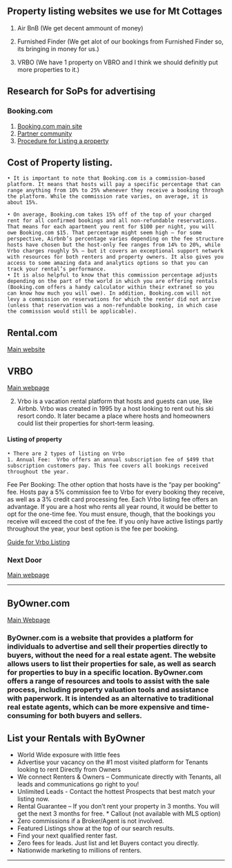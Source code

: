  ## Property listing websites we use for Mt Cottages
1. Air BnB (We get decent ammount of money)
                                
 2. Furnished Finder (We get alot of our bookings from Furnished Finder so, its bringing in money for us.)
3. VRBO (We have 1 property on VBRO and I think we should definitly put more properties to it.)

## Research for SoPs for advertising 
### Booking.com
					
1. [Booking.com main site](https://www.booking.com/home_for_you.html)
2. [Partner community](https://partner.booking.com/en-gb/community)
3.  [Procedure for Listing a property](https://partner.booking.com/en-us/help/working-booking/adding-property/listing-your-property-bookingcom)
 ## Cost of Property listing.

	• It is important to note that Booking.com is a commission-based platform. It means that hosts will pay a specific percentage that can range anything from 10% to 25% whenever they receive a booking through the platform. While the commission rate varies, on average, it is about 15%.
	
	• On average, Booking.com takes 15% off of the top of your charged rent for all confirmed bookings and all non-refundable reservations. That means for each apartment you rent for $100 per night, you will owe Booking.com $15. That percentage might seem high – for some perspective, Airbnb’s percentage varies depending on the fee structure hosts have chosen but the host-only fee ranges from 14% to 20%, while Vrbo charges roughly 5% – but it covers an exceptional support network with resources for both renters and property owners. It also gives you access to some amazing data and analytics options so that you can track your rental’s performance. 
	• It is also helpful to know that this commission percentage adjusts depending on the part of the world in which you are offering rentals (Booking.com offers a handy calculator within their extranet so you can know how much you will owe). In addition, Booking.com will not levy a commission on reservations for which the renter did not arrive (unless that reservation was a non-refundable booking, in which case the commission would still be applicable). 

## Rental.com
[Main website](https://www.rentals.com/)

## VRBO
[Main webpage](https://www.vrbo.com/)

2.  Vrbo is a vacation rental platform that hosts and guests can use, like Airbnb. Vrbo was created in 1995 by a host looking to rent out his ski resort condo. It later became a place where hosts and homeowners could list their properties for short-term leasing. 
#### Listing of property 
	• There are 2 types of listing on Vrbo
	1. Annual Fee:  Vrbo offers an annual subscription fee of $499 that subscription customers pay. This fee covers all bookings received throughout the year.
Fee Per Booking:  The other option that hosts have is the “pay per booking” fee. Hosts pay a 5% commission fee to Vrbo for every booking they receive, as well as a 3% credit card processing fee. Each Vrbo listing fee offers an advantage. If you are a host who rents all year round, it would be better to opt for the one-time fee. You must ensure, though, that the bookings you receive will exceed the cost of the fee. If you only have active listings partly throughout the year, your best option is the fee per booking.

[Guide for Vrbo Listing](https://www.igms.com/vrbo-listing/#)
 
 ### Next Door
 [Main webpage](https://nextdoor.com/news_feed/)

 ---

 ## ByOwner.com
[Main Webpage](https://www.byowner.com/)

### ByOwner.com is a website that provides a platform for individuals to advertise and sell their properties directly to buyers, without the need for a real estate agent. The website allows users to list their properties for sale, as well as search for properties to buy in a specific location. ByOwner.com offers a range of resources and tools to assist with the sale process, including property valuation tools and assistance with paperwork. It is intended as an alternative to traditional real estate agents, which can be more expensive and time-consuming for both buyers and sellers.

## List your Rentals with ByOwner 
* World Wide exposure with little fees
* Advertise your vacancy on the #1 most visited platform for Tenants looking to rent Directly from Owners
* We connect Renters & Owners – Communicate directly with Tenants, all leads and communications go right to you!
* Unlimited Leads - Contact the hottest Prospects that best match your listing now.
* Rental Guarantee – If you don’t rent your property in 3 months. You will get the next 3 months for free. * Callout (not available with MLS option)
* Zero commissions if a Broker/Agent is not involved.
* Featured Listings show at the top of our search results.
* Find your next qualified renter fast.
* Zero fees for leads. Just list and let Buyers contact you directly.
* Nationwide marketing to millions of renters.
---



